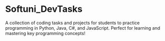 # Softuni_DevTasks
A collection of coding tasks and projects for students to practice programming in Python, Java, C#, and JavaScript. Perfect for learning and mastering key programming concepts!

